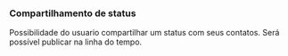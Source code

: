 ### Compartilhamento de status

Possibilidade do usuario compartilhar um status com seus contatos. Será possível publicar na linha do tempo.
